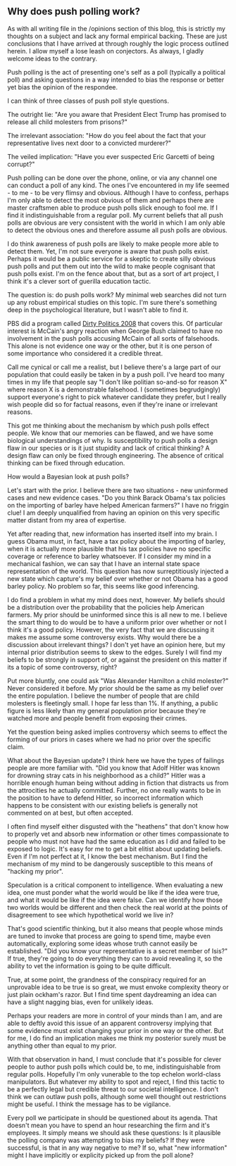 ## Why does push polling work?

As with all writing file in the /opinions section of this blog, this is strictly my thoughts on a subject and lack any formal empirical backing.  These are just conclusions that I have arrived at through roughly the logic process outlined herein.  I allow myself a lose leash on conjectors.  As always, I gladly welcome ideas to the contrary.

Push polling is the act of presenting one's self as a poll (typically a political poll) and asking questions in a way intended to bias the response or better yet bias the opinion of the respondee.

I can think of three classes of push poll style questions.

The outright lie: "Are you aware that President Elect Trump has promised to release all child molesters from prisons?"

The irrelevant association: "How do you feel about the fact that your representative lives next door to a convicted murderer?"

The veiled implication: "Have you ever suspected Eric Garcetti of being corrupt?"

Push polling can be done over the phone, online, or via any channel one can conduct a poll of any kind.  The ones I've encountered in my life seemed - to me - to be very flimsy and obvious.  Although I have to confess, perhaps I'm only able to detect the most obvious of them and perhaps there are master craftsmen able to produce push polls slick enough to fool me.  If I find it indistinguishable from a regular poll.  My current beliefs that all push polls are obvious are very consistent with the world in which I am only able to detect the obvious ones and therefore assume all push polls are obvious.

I do think awareness of push polls are likely to make people more able to detect them.  Yet, I'm not sure everyone is aware that push polls exist.  Perhaps it would be a public service for a skeptic to create silly obvious push polls and put them out into the wild to make people cognisant that push polls exist.  I'm on the fence about that, but as a sort of art project, I think it's a clever sort of guerilla education tactic.

The question is: do push polls work?  My minimal web searches did not turn up any robust empirical studies on this topic.  I'm sure there's something deep in the psychological literature, but I wasn't able to find it.

PBS did a program called [Dirty Politics 2008](http://www.pbs.org/now/shows/401/) that covers this.  Of particular interest is McCain's angry reaction when George Bush claimed to have no involvement in the push polls accusing McCain of all sorts of falsehoods.  This alone is not evidence one way or the other, but it is one person of some importance who considered it a credible threat.

Call me cynical or call me a realist, but I believe there's a large part of our population that could easily be taken in by a push poll.  I've heard too many times in my life that people say "I don't like politian so-and-so for reason X" where reason X is a demonstrable falsehood.  I (sometimes begrudgingly) support everyone's right to pick whatever candidate they prefer, but I really wish people did so for factual reasons, even if they're inane or irrelevant reasons.

This got me thinking about the mechanism by which push polls effect people.  We know that our memories can be flawed, and we have some biological understandings of why.  Is susceptibility to push polls a design flaw in our species or is it just stupidity and lack of critical thinking?  A design flaw can only be fixed through engineering.  The absence of critical thinking can be fixed through education.

How would a Bayesian look at push polls?

Let's start with the prior.  I believe there are two situations - new uninformed cases and new evidence cases.  "Do you think Barack Obama's tax policies on the importing of barley have helped American farmers?"  I have no friggin clue!  I am deeply unqualified from having an opinion on this very specific matter distant from my area of expertise.

Yet after reading that, new information has inserted itself into my brain.  I guess Obama must, in fact, have a tax policy about the importing of barley, when it is actually more plausible that his tax policies have no specific coverage or reference to barley whatsoever.  If I consider my mind in a mechanical fashion, we can say that I have an internal state space representation of the world.  This question has now surreptitiously injected a new state which capture's my belief over whether or not Obama has a good barley policy.  No problem so far, this seems like good inferencing.

I do find a problem in what my mind does next, however.  My beliefs should be a distribution over the probability that the policies help American farmers.  My prior should be uninformed since this is all new to me.  I believe the smart thing to do would be to have a uniform prior over whether or not I think it's a good policy.  However, the very fact that we are discussing it makes me assume some controversy exists.  Why would there be a discussion about irrelevant things?  I don't yet have an opinion here, but my internal prior distribution seems to skew to the edges.  Surely I will find my beliefs to be strongly in support of, or against the president on this matter if its a topic of some controversy, right?

Put more bluntly, one could ask "Was Alexander Hamilton a child molester?"  Never considered it before.  My prior should be the same as my belief over the entire population.  I believe the number of people that are child molesters is fleetingly small.  I hope far less than 1%.  If anything, a public figure is less likely than my general population prior because they're watched more and people benefit from exposing their crimes.

Yet the question being asked implies controversy which seems to effect the forming of our priors in cases where we had no prior over the specific claim.

What about the Bayesian update?  I think here we have the types of failings people are more familiar with.  "Did you know that Adolf Hitler was known for drowning stray cats in his neighborhood as a child?"  Hitler was a horrible enough human being without adding in fiction that distracts us from the attrocities he actually committed.  Further, no one really wants to be in the position to have to defend Hitler, so incorrect information which happens to be consistent with our existing beliefs is generally not commented on at best, but often accepted.

I often find myself either disgusted with the "heathens" that don't know how to properly vet and absorb new information or other times compassionate to people who must not have had the same education as I did and failed to be exposed to logic.  It's easy for me to get a bit elitist about updating beliefs.  Even if I'm not perfect at it, I know the best mechanism.  But I find the mechanism of my mind to be dangerously susceptible to this means of "hacking my prior".

Speculation is a critical component to intelligence.  When evaluating a new idea, one must ponder what the world would be like if the idea were true, and what it would be like if the idea were false.  Can we identify how those two worlds would be different and then check the real world at the points of disagreement to see which hypothetical world we live in?

That's good scientific thinking, but it also means that people whose minds are tuned to invoke that process are going to spend time, maybe even automatically, exploring some ideas whose truth cannot easily be established.  "Did you know your representative is a secret member of Isis?"  If true, they're going to do everything they can to avoid revealing it, so the ability to vet the information is going to be quite difficult.

True, at some point, the grandness of the conspiracy required for an unprovable idea to be true is so great, we must envoke complexity theory or just plain ockham's razor.  But I find time spent daydreaming an idea can have a slight nagging bias, even for unlikely ideas.

Perhaps your readers are more in control of your minds than I am, and are able to deftly avoid this issue of an apparent controversy implying that some evidence must exist changing your prior in one way or the other.  But for me, I do find an implication makes me think my posterior surely must be anything other than equal to my prior.

With that observation in hand, I must conclude that it's possible for clever people to author push polls which could be, to me, indistinguishable from regular polls.  Hopefully I'm only vunerable to the top echelon world-class manipulators.  But whatever my ability to spot and reject, I find this tactic to be a perfectly legal but credible threat to our societal intelligence.  I don't think we can outlaw push polls, although some well thought out restrictions might be useful.  I think the message has to be vigilance.

Every poll we participate in should be questioned about its agenda.  That doesn't mean you have to spend an hour researching the firm and it's employees.  It simply means we should ask these questions:  Is it plausible the polling company was attempting to bias my beliefs?  If they were successful, is that in any way negative to me?  If so, what "new information" might I have implicitly or explicity picked up from the poll alone?